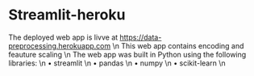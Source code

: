 # Streamlit-heroku
The deployed web app is livve at https://data-preprocessing.herokuapp.com \n
This web app contains encoding and feauture scaling \n
The web app was built in Python using the following libraries: \n
• streamlit \n
• pandas \n
• numpy \n 
• scikit-learn \n
